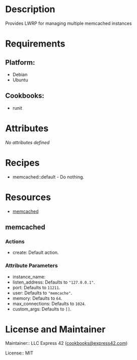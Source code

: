 # Description

Provides LWRP for managing multiple memcached instances

# Requirements

## Platform:

* Debian
* Ubuntu

## Cookbooks:

* runit

# Attributes

*No attributes defined*

# Recipes

* memcached::default - Do nothing.

# Resources

* [memcached](#memcached)

## memcached

### Actions

- create:  Default action.

### Attribute Parameters

- instance_name:
- listen_address:  Defaults to <code>"127.0.0.1"</code>.
- port:  Defaults to <code>11211</code>.
- user:  Defaults to <code>"memcache"</code>.
- memory:  Defaults to <code>64</code>.
- max_connections:  Defaults to <code>1024</code>.
- custom_args:  Defaults to <code>[]</code>.

# License and Maintainer

Maintainer:: LLC Express 42 (<cookbooks@express42.com>)

License:: MIT

